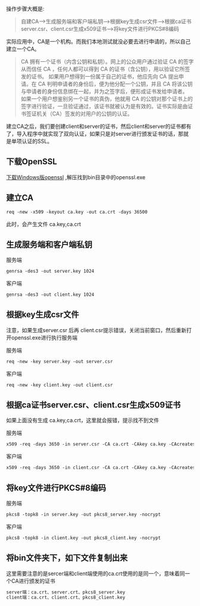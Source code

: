 操作步骤大概是:
> 自建CA-->生成服务端和客户端私钥-->根据key生成csr文件-->根据ca证书server.csr、client.csr生成x509证书-->将key文件进行PKCS#8编码

实际应用中，CA是一个机构。而我们本地测试就没必要去进行申请的，所以自己建立一个CA。
> CA 拥有一个证书（内含公钥和私钥）。网上的公众用户通过验证 CA 的签字从而信任 CA ，任何人都可以得到 CA 的证书（含公钥），用以验证它所签发的证书。
如果用户想得到一份属于自己的证书，他应先向 CA 提出申请。在 CA 判明申请者的身份后，便为他分配一个公钥，并且 CA 将该公钥与申请者的身份信息绑在一起，并为之签字后，便形成证书发给申请者。
如果一个用户想鉴别另一个证书的真伪，他就用 CA 的公钥对那个证书上的签字进行验证，一旦验证通过，该证书就被认为是有效的。证书实际是由证书签证机关（CA）签发的对用户的公钥的认证。

建立CA之后，我们要创建client和server的证书，然后client和server的证书都有了，导入程序中就实现了双向认证，如果只是对server进行颁发证书的话，那就是单项认证的SSL。

## 下载OpenSSL
[下载Windows版openssl](http://slproweb.com/products/Win32OpenSSL.html) ,解压找到bin目录中的openssl.exe

## 建立CA
```txt
req -new -x509 -keyout ca.key -out ca.crt -days 36500
```
此时，会产生文件 ca.key,ca.crt

## 生成服务端和客户端私钥
服务端
```txt
genrsa -des3 -out server.key 1024
```
客户端
```txt
genrsa -des3 -out client.key 1024
```

## 根据key生成csr文件
注意，如果生成server.csr 后再 client.csr提示错误，关闭当前窗口，然后重新打开openssl.exe进行执行服务端

服务端
```txt
req -new -key server.key -out server.csr 
```

客户端
```txt
req -new -key client.key -out client.csr
```

## 根据ca证书server.csr、client.csr生成x509证书
如果上面没有生成 ca.key,ca.crt，这里就会报错，提示找不到文件

服务端
```txt
x509 -req -days 3650 -in server.csr -CA ca.crt -CAkey ca.key -CAcreateserial -out server.crt
```

客户端
```txt
x509 -req -days 3650 -in client.csr -CA ca.crt -CAkey ca.key -CAcreateserial -out client.crt
```

## 将key文件进行PKCS#8编码

服务端
```txt
pkcs8 -topk8 -in server.key -out pkcs8_server.key -nocrypt
```

客户端
```txt
pkcs8 -topk8 -in client.key -out pkcs8_client.key -nocrypt
```

## 将bin文件夹下，如下文件复制出来
这里需要注意的是sercer端和client端使用的ca.crt使用的是同一个，意味着同一个CA进行颁发的证书
```txt
server端：ca.crt、server.crt、pkcs8_server.key
client端：ca.crt、client.crt、pkcs8_client.key
```
